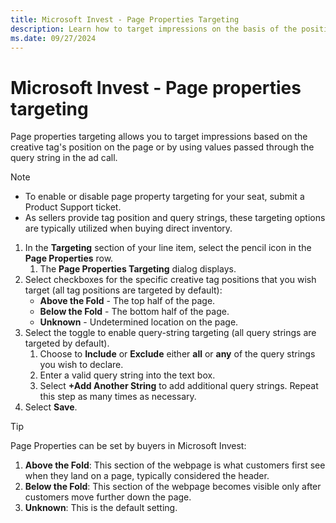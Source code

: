 ```yaml
---
title: Microsoft Invest - Page Properties Targeting
description: Learn how to target impressions on the basis of the position of the creative tag on the page or based on values passed in the query string of the ad call.   
ms.date: 09/27/2024
---
```


# Microsoft Invest - Page properties targeting

Page properties targeting allows you to target impressions based on the creative tag's position on the page or by using values passed through the query string in the ad call.

> [!NOTE]
>
> - To enable or disable page property targeting for your seat, submit a Product Support ticket.
> - As sellers provide tag position and query strings, these targeting options are typically utilized when buying direct inventory.

1. In the **Targeting** section of your line item, select the pencil icon in the **Page Properties** row.
    1. The **Page Properties Targeting** dialog displays.
1. Select checkboxes for the specific creative tag positions that you wish target (all tag positions are targeted by default):
    - **Above the Fold** - The top half of the page.
    - **Below the Fold** - The bottom half of the page.
    - **Unknown** - Undetermined location on the page.
1. Select the toggle to enable query-string targeting (all query strings are targeted by default).
    1. Choose to **Include** or **Exclude** either **all** or **any** of the query strings you wish to declare.
    1. Enter a valid query string into the text box.
    1. Select **+Add Another String** to add additional query strings. Repeat this step as many times as necessary.
1. Select **Save**.

> [!TIP]
> Page Properties can be set by buyers in Microsoft Invest:
>
> 1. **Above the Fold**: This section of the webpage is what customers first see when they land on a page, typically considered the header.
> 1. **Below the Fold**: This section of the webpage becomes visible only after customers move further down the page.
> 1. **Unknown**: This is the default setting.
